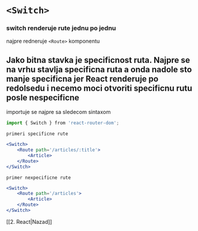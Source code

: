 # `<Switch>`
### switch renderuje rute jednu po jednu 
najpre redneruje `<Route>` komponentu
## Jako bitna stavka je specificnost ruta.  Najpre se na  vrhu stavlja specificna ruta  a onda nadole sto manje specificna  jer React renderuje po redolsedu i necemo moci otvoriti specificnu rutu posle nespecificne
importuje se najpre sa sledecom sintaxom
```jsx
import { Switch } from 'react-router-dom';
```

`primeri specificne rute`
```jsx
<Switch>
	<Route path='/articles/:title'>
		<Article>
	</Route>
</Switch>
```

`primer nexpecificne rute`
```jsx
<Switch>
	<Route path='/articles'>
		<Article>
	</Route>
</Switch>
```



[[2. React|Nazad]]

